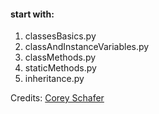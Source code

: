 #### start with:
1. classesBasics.py
2. classAndInstanceVariables.py
3. classMethods.py
4. staticMethods.py
5. inheritance.py

Credits: [Corey Schafer](https://www.youtube.com/playlist?list=PL-osiE80TeTsqhIuOqKhwlXsIBIdSeYtc)
